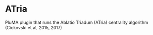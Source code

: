 # ATria
PluMA plugin that runs the Ablatio Triadum (ATria) centrality algorithm (Cickovski et al, 2015, 2017)
